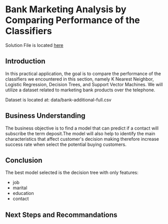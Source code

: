 # Bank Marketing Analysis by Comparing Performance of the Classifiers

Solution File is located [here](bank_marketing_analysis/solution.ipynb)

## Introduction

In this practical application, the goal is to compare the performance of the classifiers we encountered in this section, namely K Nearest Neighbor, Logistic Regression, Decision Trees, and Support Vector Machines. We will utilize a dataset related to marketing bank products over the telephone.

Dataset is located at: data/bank-additional-full.csv

## Business Understanding

The business objective is to find a model that can predict if a contact will subscribe the term deposit.The model will also help to identify the main characteristics that affect customer's decision making therefore increase success rate when select the potential buying customers.

## Conclusion

The best model selected is the decision tree with only features:
* job
* marital
* education
* contact

## Next Steps and Recommandations
